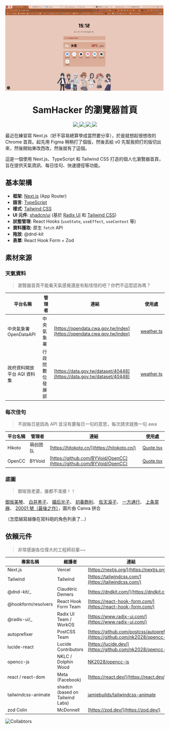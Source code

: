 <img align="center" src="docs/image/image.png" width="500">

<h1 align="center">SamHacker 的瀏覽器首頁</strong></h1>

<p align="center">
   <a href="https://discord.gg/CWCjhRGJ2e">
      <img src="https://github.com/user-attachments/assets/b98f0cdb-b224-4cea-a12f-f1a72ecc5260" width="150px">
   </a>
   <a href="https://github.com/510208">
      <img src="https://github.com/user-attachments/assets/f4c073e0-0bde-4d1e-91e9-0b384fc2ca54" width="150px">
   </a>
   <a href="https://discordpy.readthedocs.io/">
      <img src="https://github.com/user-attachments/assets/21ac2c4d-3ad9-44fe-a2ff-40914c3d2e30" width="150px">
   </a>
   <a href="https://github.com/510208/cfbot">
      <img src="https://github.com/user-attachments/assets/5ef90eeb-5127-435f-89ab-e4e1fe46e2ac" width="150px">
   </a>
</p>

最近在練習寫 Next.js（好不容易總算學成當然要分享），於是就想起很想改的 Chrome 首頁。起先用 Figma 稍稍打了個版，然後丟給 v0 先幫我把打的版切出來，然後開始東改西改，然後就有了這個。

這是一個使用 Next.js、TypeScript 和 Tailwind CSS 打造的個人化瀏覽器首頁，旨在提供天氣資訊、每日佳句、快速捷徑等功能。

## 基本架構

- **框架**: [Next.js](https://nextjs.org/) (App Router)
- **語言**: [TypeScript](https://www.typescriptlang.org/)
- **樣式**: [Tailwind CSS](https://tailwindcss.com/)
- **UI 元件**: [shadcn/ui](https://ui.shadcn.com/) (基於 [Radix UI](https://www.radix-ui.com/) 和 [Tailwind CSS](https://tailwindcss.com/))
- **狀態管理**: React Hooks (`useState`, `useEffect`, `useContext` 等)
- **資料獲取**: 原生 `fetch` API
- **拖放**: @dnd-kit
- **表單**: React Hook Form + Zod

## 素材來源

### 天氣資料

> 瀏覽器首頁不能看天氣感覺還是有點怪怪的吧？你們不這麼認為嗎？

| 平台名稱                    | 管理者           | 連結                                                                   | 使用處                               |
| --------------------------- | ---------------- | ---------------------------------------------------------------------- | ------------------------------------ |
| 中央氣象署 OpenDataAPI      | 中央氣象署       | [https://opendata.cwa.gov.tw/index](https://opendata.cwa.gov.tw/index) | [weather.ts](lib/weather/weather.ts) |
| 政府資料開放平台 AQI 資料集 | 行政院數位發展部 | [https://data.gov.tw/dataset/40448](https://data.gov.tw/dataset/40448) | [weather.ts](lib/weather/weather.ts) |

### 每次佳句

> 不說每日是因為 API 並沒有要每日一句的意思，每次請求就換一句 awa

| 平台名稱 | 管理者   | 連結                                                                 | 使用處                                 |
| -------- | -------- | -------------------------------------------------------------------- | -------------------------------------- |
| Hikoto   | 萌创团队 | [https://hitokoto.cn/](https://hitokoto.cn/)                         | [Quote.tsx](components/card/Quote.tsx) |
| OpenCC   | BYVoid   | [https://github.com/BYVoid/OpenCC](https://github.com/BYVoid/OpenCC) | [Quote.tsx](components/card/Quote.tsx) |

### 底圖

> 御坂我老婆，誰都不准搶！！

[御坂美琴](https://zh.moegirl.org.cn/%E5%BE%A1%E5%9D%82%E7%BE%8E%E7%90%B4)、
[白井黑子](https://zh.moegirl.org.cn/%E7%99%BD%E4%BA%95%E9%BB%91%E5%AD%90)、
[婚后光子](https://zh.moegirl.org.cn/%E5%A9%9A%E5%90%8E%E5%85%89%E5%AD%90)、
[初春飾利](https://zh.moegirl.org.cn/%E5%88%9D%E6%98%A5%E9%A5%B0%E5%88%A9)、
[佐天淚子](https://zh.moegirl.org.cn/%E4%BD%90%E5%A4%A9%E6%B3%AA%E5%AD%90)、
[一方通行](https://zh.moegirl.org.cn/%E4%B8%80%E6%96%B9%E9%80%9A%E8%A1%8C)、
[上条當麻](https://zh.moegirl.org.cn/%E4%B8%8A%E6%9D%A1%E5%BD%93%E9%BA%BB)、
[20001 號（最後之作）](https://zh.moegirl.org.cn/%E6%9C%80%E5%90%8E%E4%B9%8B%E4%BD%9C)，圖片由 Canva 拼合

（怎麼越寫越像在寫科砲的角色列表了...）

## 依賴元件

> 非常感謝各位偉大的工程師前輩~~

| 專案名稱            | 維護者                          | 連結                                                                                  |
| ------------------- | ------------------------------- | ------------------------------------------------------------------------------------- |
| Next.js             | Vercel                          | [https://nextjs.org/](https://nextjs.org/)                                            |
| Tailwind            | Tailwind                        | [https://tailwindcss.com/](https://tailwindcss.com/)                                  |
| @dnd-kit/\_         | Claudéric Demers                | [https://dndkit.com/](https://dndkit.com/)                                            |
| @hookform/resolvers | React Hook Form Team            | [https://react-hook-form.com/](https://react-hook-form.com/)                          |
| @radix-ui/\_        | Radix UI Team / WorkOS          | [https://www.radix-ui.com/](https://www.radix-ui.com/)                                |
| autoprefixer        | PostCSS Team                    | [https://github.com/postcss/autoprefixer](https://github.com/nk2028/opencc-js)        |
| lucide-react        | Lucide Contributors             | [https://lucide.dev/](https://github.com/nk2028/opencc-js)                            |
| opencc-js           | NKLC / Dolphin Wood             | [NK2028/opencc-js](https://github.com/nk2028/opencc-js)                               |
| react / react-dom   | Meta (Facebook)                 | [https://react.dev/](https://react.dev/)                                              |
| tailwindcss-animate | shadcn (based on Tailwind Labs) | [jamiebuilds/tailwindcss-animate](https://github.com/jamiebuilds/tailwindcss-animate) |
| zod Colin           | McDonnell                       | [https://zod.dev/](https://zod.dev/)                                                  |

![Collabtors](https://contrib.rocks/image?repo=510208/browser-homepage)
